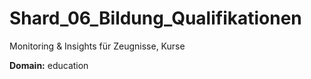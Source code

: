 # Shard_06_Bildung_Qualifikationen

Monitoring & Insights für Zeugnisse, Kurse

**Domain:** education
